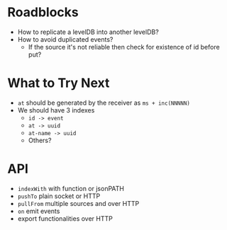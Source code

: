 # Roadblocks
* How to replicate a levelDB into another levelDB?
* How to avoid duplicated events?
  * If the source it's not reliable then check for existence of id before put?

# What to Try Next
* `at` should be generated by the receiver as `ms + inc(NNNNN)`
* We should have 3 indexes
  * `id -> event`
  * `at -> uuid`
  * `at-name -> uuid`
  * Others?

# API
* `indexWith` with function or jsonPATH
* `pushTo` plain socket or HTTP
* `pullFrom` multiple sources and over HTTP
* `on` emit events
* export functionalities over HTTP
